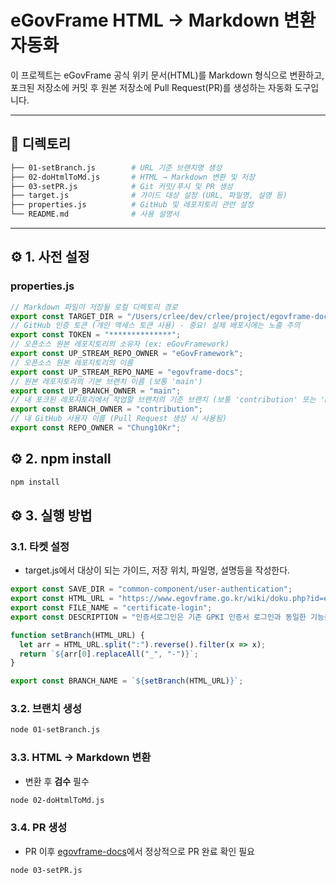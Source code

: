 # eGovFrame HTML → Markdown 변환 자동화

이 프로젝트는 eGovFrame 공식 위키 문서(HTML)를 Markdown 형식으로 변환하고, 포크된 저장소에 커밋 후 원본 저장소에 Pull Request(PR)를 생성하는 자동화 도구입니다.

---

## 📂 디렉토리 

```bash
├── 01-setBranch.js        # URL 기준 브랜치명 생성
├── 02-doHtmlToMd.js       # HTML → Markdown 변환 및 저장
├── 03-setPR.js            # Git 커밋/푸시 및 PR 생성
├── target.js              # 가이드 대상 설정 (URL, 파일명, 설명 등)
├── properties.js          # GitHub 및 레포지토리 관련 설정
└── README.md              # 사용 설명서
```


---

## ⚙️ 1. 사전 설정

### properties.js

```js
// Markdown 파일이 저장될 로컬 디렉토리 경로
export const TARGET_DIR = "/Users/crlee/dev/crlee/project/egovframe-docs";
// GitHub 인증 토큰 (개인 액세스 토큰 사용) - 중요! 실제 배포시에는 노출 주의
export const TOKEN = "**************";
// 오픈소스 원본 레포지토리의 소유자 (ex: eGovFramework)
export const UP_STREAM_REPO_OWNER = "eGovFramework";
// 오픈소스 원본 레포지토리의 이름
export const UP_STREAM_REPO_NAME = "egovframe-docs";
// 원본 레포지토리의 기본 브랜치 이름 (보통 'main')
export const UP_BRANCH_OWNER = "main";
// 내 포크된 레포지토리에서 작업할 브랜치의 기준 브랜치 (보통 'contribution' 또는 'main')
export const BRANCH_OWNER = "contribution";
// 내 GitHub 사용자 이름 (Pull Request 생성 시 사용됨)
export const REPO_OWNER = "Chung10Kr";
```

## ⚙️ 2. npm install
```bash
npm install
```

## ⚙️ 3. 실행 방법

### 3.1. 타켓 설정
- target.js에서 대상이 되는 가이드, 저장 위치, 파일명, 설명등을 작성한다.
```js
export const SAVE_DIR = "common-component/user-authentication";
export const HTML_URL = "https://www.egovframe.go.kr/wiki/doku.php?id=egovframework:com:v4.3:uat:인증서로그인";
export const FILE_NAME = "certificate-login";
export const DESCRIPTION = "인증서로그인은 기존 GPKI 인증서 로그인과 동일한 기능을 제공한다.";

function setBranch(HTML_URL) {
  let arr = HTML_URL.split(":").reverse().filter(x => x);
  return `${arr[0].replaceAll("_", "-")}`;
}

export const BRANCH_NAME = `${setBranch(HTML_URL)}`;
```

### 3.2. 브랜치 생성
```bash
node 01-setBranch.js
```

### 3.3. HTML -> Markdown 변환
- 변환 후 **검수** 필수
```bash
node 02-doHtmlToMd.js
```

### 3.4. PR 생성
- PR 이후 [egovframe-docs](https://github.com/eGovFramework/egovframe-docs/pulls)에서 정상적으로 PR 완료 확인 필요
```bash
node 03-setPR.js
```